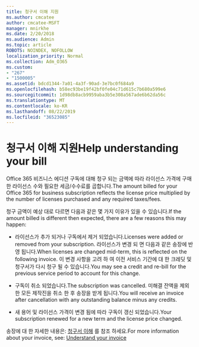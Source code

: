```yaml
---
title: 청구서 이해 지원
ms.author: cmcatee
author: cmcatee-MSFT
manager: mnirkhe
ms.date: 2/20/2018
ms.audience: Admin
ms.topic: article
ROBOTS: NOINDEX, NOFOLLOW
localization_priority: Normal
ms.collection: Adm_O365
ms.custom:
- "267"
- "1500005"
ms.assetid: bdcd1344-7a01-4a3f-90ad-3e7bc0f684a9
ms.openlocfilehash: b58ec93be19f42bf0fe04c71d615c7b680a599e6
ms.sourcegitcommit: 1d98db8acb9959aba3b5e308a567ade6b62da56c
ms.translationtype: MT
ms.contentlocale: ko-KR
ms.lasthandoff: 08/22/2019
ms.locfileid: "36523085"
---
```

# <a name="help-understanding-your-bill"></a><span data-ttu-id="9743d-102">청구서 이해 지원</span><span class="sxs-lookup"><span data-stu-id="9743d-102">Help understanding your bill</span></span>

<span data-ttu-id="9743d-103">Office 365 비즈니스 에디션 구독에 대해 청구 되는 금액에 따라 라이선스 가격에 구매한 라이선스 수와 필요한 세금/수수료를 곱합니다.</span><span class="sxs-lookup"><span data-stu-id="9743d-103">The amount billed for your Office 365 for business subscription reflects the license price multiplied by the number of licenses purchased and any required taxes/fees.</span></span>
  
<span data-ttu-id="9743d-104">청구 금액이 예상 대로 다르면 다음과 같은 몇 가지 이유가 있을 수 있습니다.</span><span class="sxs-lookup"><span data-stu-id="9743d-104">If the amount billed is different then expected, there are a few reasons this may happen:</span></span>
  
- <span data-ttu-id="9743d-105">라이선스가 추가 되거나 구독에서 제거 되었습니다.</span><span class="sxs-lookup"><span data-stu-id="9743d-105">Licenses were added or removed from your subscription.</span></span> <span data-ttu-id="9743d-106">라이선스가 변경 되 면 다음과 같은 송장에 반영 됩니다.</span><span class="sxs-lookup"><span data-stu-id="9743d-106">When licenses are changed mid-term, this is reflected on the following invoice.</span></span> <span data-ttu-id="9743d-107">이 변경 사항을 고려 하 여 이전 서비스 기간에 대 한 크레딧 및 청구서가 다시 청구 될 수 있습니다.</span><span class="sxs-lookup"><span data-stu-id="9743d-107">You may see a credit and re-bill for the previous service period to account for this change.</span></span>

- <span data-ttu-id="9743d-108">구독이 취소 되었습니다.</span><span class="sxs-lookup"><span data-stu-id="9743d-108">The subscription was cancelled.</span></span> <span data-ttu-id="9743d-109">미해결 잔액을 제외한 모든 제작진을 취소 한 후 송장을 받게 됩니다.</span><span class="sxs-lookup"><span data-stu-id="9743d-109">You will receive an invoice after cancellation with any outstanding balance minus any credits.</span></span>

- <span data-ttu-id="9743d-110">새 용어 및 라이선스 가격이 변경 됨에 따라 구독이 갱신 되었습니다.</span><span class="sxs-lookup"><span data-stu-id="9743d-110">Your subscription renewed for a new term and the license price changed.</span></span>

<span data-ttu-id="9743d-111">송장에 대 한 자세한 내용은: [청구서 이해](https://docs.microsoft.com/office365/admin/subscriptions-and-billing/understand-your-invoice) 를 참조 하세요.</span><span class="sxs-lookup"><span data-stu-id="9743d-111">For more information about your invoice, see: [Understand your invoice](https://docs.microsoft.com/office365/admin/subscriptions-and-billing/understand-your-invoice)</span></span>